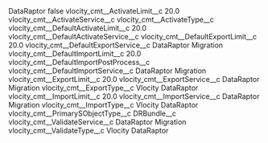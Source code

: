 <?xml version="1.0" encoding="UTF-8"?>
<CustomMetadata xmlns="http://soap.sforce.com/2006/04/metadata" xmlns:xsi="http://www.w3.org/2001/XMLSchema-instance" xmlns:xsd="http://www.w3.org/2001/XMLSchema">
    <label>DataRaptor</label>
    <protected>false</protected>
    <values>
        <field>vlocity_cmt__ActivateLimit__c</field>
        <value xsi:type="xsd:double">20.0</value>
    </values>
    <values>
        <field>vlocity_cmt__ActivateService__c</field>
        <value xsi:nil="true"/>
    </values>
    <values>
        <field>vlocity_cmt__ActivateType__c</field>
        <value xsi:nil="true"/>
    </values>
    <values>
        <field>vlocity_cmt__DefaultActivateLimit__c</field>
        <value xsi:type="xsd:double">20.0</value>
    </values>
    <values>
        <field>vlocity_cmt__DefaultActivateService__c</field>
        <value xsi:nil="true"/>
    </values>
    <values>
        <field>vlocity_cmt__DefaultExportLimit__c</field>
        <value xsi:type="xsd:double">20.0</value>
    </values>
    <values>
        <field>vlocity_cmt__DefaultExportService__c</field>
        <value xsi:type="xsd:string">DataRaptor Migration</value>
    </values>
    <values>
        <field>vlocity_cmt__DefaultImportLimit__c</field>
        <value xsi:type="xsd:double">20.0</value>
    </values>
    <values>
        <field>vlocity_cmt__DefaultImportPostProcess__c</field>
        <value xsi:nil="true"/>
    </values>
    <values>
        <field>vlocity_cmt__DefaultImportService__c</field>
        <value xsi:type="xsd:string">DataRaptor Migration</value>
    </values>
    <values>
        <field>vlocity_cmt__ExportLimit__c</field>
        <value xsi:type="xsd:double">20.0</value>
    </values>
    <values>
        <field>vlocity_cmt__ExportService__c</field>
        <value xsi:type="xsd:string">DataRaptor Migration</value>
    </values>
    <values>
        <field>vlocity_cmt__ExportType__c</field>
        <value xsi:type="xsd:string">Vlocity DataRaptor</value>
    </values>
    <values>
        <field>vlocity_cmt__ImportLimit__c</field>
        <value xsi:type="xsd:double">20.0</value>
    </values>
    <values>
        <field>vlocity_cmt__ImportService__c</field>
        <value xsi:type="xsd:string">DataRaptor Migration</value>
    </values>
    <values>
        <field>vlocity_cmt__ImportType__c</field>
        <value xsi:type="xsd:string">Vlocity DataRaptor</value>
    </values>
    <values>
        <field>vlocity_cmt__PrimarySObjectType__c</field>
        <value xsi:type="xsd:string">DRBundle__c</value>
    </values>
    <values>
        <field>vlocity_cmt__ValidateService__c</field>
        <value xsi:type="xsd:string">DataRaptor Migration</value>
    </values>
    <values>
        <field>vlocity_cmt__ValidateType__c</field>
        <value xsi:type="xsd:string">Vlocity DataRaptor</value>
    </values>
</CustomMetadata>
